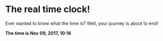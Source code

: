 # The real time clock!

Ever wanted to know what the time is? Well, your journey is about to end!

**The time is Nov 09, 2017, 10:16**